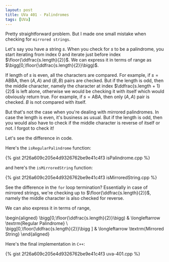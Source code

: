 ```yaml
---
layout: post
title: UVa 401 - Palindromes
tags: [UVa]
---
```


Pretty straightforward problem. But I made one small mistake when checking for ``mirrored strings``.

Let's say you have a string $s$. When you check for $s$ to be a palindrome, you start iterating from index $0$ and iterate just before index $\floor{\ddfrac{s.length}{2}}$. We can express it in terms of range as $\bigg[0,\floor{\ddfrac{s.length}{2}}\bigg)$. 

If length of $s$ is even, all the characters are compared. For example, if $s = \textrm{ABBA}$, then $(A,A)$ and $(B,B)$ pairs are checked. But if the length is odd, then the middle character, namely the character at index $\ddfrac{s.length + 1}{2}$ is left alone, otherwise we would be checking it with itself which would obviously return true. For example, if $s = \textrm{ABA}$, then only $(A,A)$ pair is checked. $B$ is not compared with itself. 

But that's not the case when you're dealing with mirrored palindromes. In case the length is even, it's business as usual. But if the length is odd, then you would also have to check if the middle character is reverse of itself or not. I forgot to check it!

Let's see the difference in code. 

Here's the ``isRegularPalindrome`` function:

{% gist 2f26a609c205e4d9326762be9e41c4f3 isPalindrome.cpp %}

and here's the ``isMirroredString`` function:

{% gist 2f26a609c205e4d9326762be9e41c4f3 isMirroredString.cpp %}

See the difference in the ``for`` loop termination? Essentially in case of mirrored strings, we're checking up to $\floor{\ddfrac{s.length}{2}}$, namely the middle character is also checked for reverse. 

We can also express it in terms of range,

\begin{aligned}
\bigg[0,\floor{\ddfrac{s.length}{2}}\bigg) & \longleftarrow \textrm{Regular Palindrome} \\\
\bigg[0,\floor{\ddfrac{s.length}{2}}\bigg ] & \longleftarrow \textrm{Mirrored String}
\end{aligned}

Here's the final implementation in ``C++``:

{% gist 2f26a609c205e4d9326762be9e41c4f3 uva-401.cpp %}